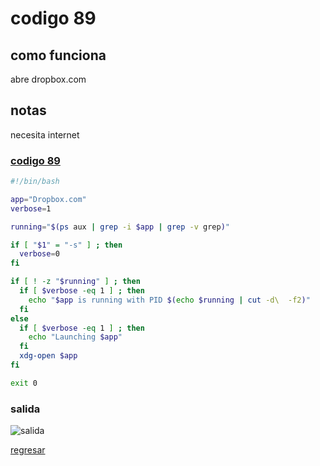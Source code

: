 # codigo 89
## como funciona
abre dropbox.com

## notas
necesita internet

### [codigo 89](Recipes/89startDropbox.sh)

```bash
#!/bin/bash

app="Dropbox.com"
verbose=1

running="$(ps aux | grep -i $app | grep -v grep)"

if [ "$1" = "-s" ] ; then	
  verbose=0
fi

if [ ! -z "$running" ] ; then
  if [ $verbose -eq 1 ] ; then
    echo "$app is running with PID $(echo $running | cut -d\  -f2)"
  fi
else
  if [ $verbose -eq 1 ] ; then
    echo "Launching $app"
  fi
  xdg-open $app
fi

exit 0
```
### salida
![salida](Salidas/89.png)

[regresar](README.md)